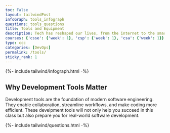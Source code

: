 ```yaml
---
toc: False 
layout: tailwindPost
infoGraph: tools_infograph
questions: tools_questions
title: Tools and Equipment
description: Tech has reshaped our lives, from the internet to the smartphone in your pocket, or the advent of AI. This course is opening new technology possibilities by equipping you with the developer tools that are the keys to boundless technology possibilities.
courses: {'csse': {'week': 1}, 'csp': {'week': 1}, 'csa': {'week': 1}}
type: ccc
categories: [DevOps]
permalink: /tools/
sticky_rank: 1
---
```


<!-- Infographic - this depends on page.infoGraph frontmatter being set -->
{%- include tailwind/infograph.html -%}

## Why Development Tools Matter

Development tools are the foundation of modern software engineering. They enable collaboration, streamline workflows, and make coding more efficient. These develpment tools will not only help you succeed in this class but also prepare you for real-world software development.

<!-- Questions with localstorage - this depends on page.questions frontmatter being set -->
{%- include tailwind/questions.html -%}
